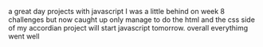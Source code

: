 a great day projects with javascript 
I was a little behind on week 8 challenges but now caught
up only manage to do the html and the css side of my accordian 
project will start javascript tomorrow.
overall everythimg went well
